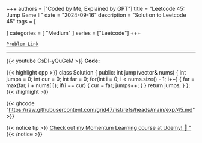 
+++
authors = ["Coded by Me, Explained by GPT"]
title = "Leetcode 45: Jump Game II"
date = "2024-09-16"
description = "Solution to Leetcode 45"
tags = [
    
]
categories = [
    "Medium"
]
series = ["Leetcode"]
+++



[`Problem Link`](https://leetcode.com/problems/jump-game-ii/description/)

---
{{< youtube CsDI-yQuGeM >}}
**Code:**

{{< highlight cpp >}}
class Solution {
public:
    int jump(vector<int>& nums) {
        int jumps = 0;
        int cur = 0;
        int far = 0;
        for(int i = 0; i < nums.size() - 1; i++) {
            far = max(far, i + nums[i]);
            if(i == cur) {
                cur = far;
                jumps++;
            }
        }
        return jumps;
    }
};
{{< /highlight >}}

{{< ghcode "https://raw.githubusercontent.com/grid47/list/refs/heads/main/exp/45.md" >}}

{{< notice tip >}}
[Check out my Momentum Learning course at Udemy! 🚀 "](https://www.udemy.com/course/blind-75-the-data-structures-and-algorithms-essentials/)
{{< /notice >}}

